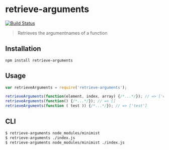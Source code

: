 retrieve-arguments
==================
[![Build Status](https://travis-ci.org/stoeffel/retrieve-arguments.svg)](https://travis-ci.org/stoeffel/retrieve-arguments)

> Retrieves the argumentnames of a function

Installation
------------

`npm install retrieve-arguments`

Usage
-----

```js
var retrieveArguments = require('retrieve-arguments');

retrieveArguments(function(element, index, array) {/*...*/}); // => ['element', 'index', 'array']
retrieveArguments(function() {/*...*/}); // => []
retrieveArguments(function ( test )) {/*...*/}); // => ['test']
```

CLI
---

```bash
$ retrieve-arguments node_modules/minimist
$ retrieve-arguments ./index.js
$ retrieve-arguments node_modules/minimist ./index.js
```
